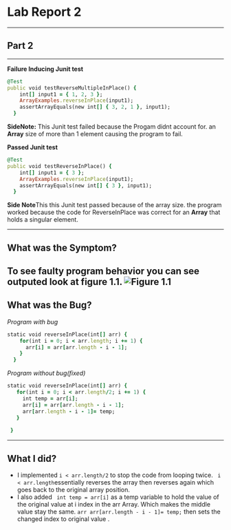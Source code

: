 # Lab Report 2 


---
## Part 2
---


**Failure Inducing Junit test**
```ruby
@Test
public void testReverseMultipleInPlace() {
    int[] input1 = { 1, 2, 3 };
    ArrayExamples.reverseInPlace(input1);
    assertArrayEquals(new int[] { 3, 2, 1 }, input1);
  }
```
**SideNote:** This Junit test failed because the Progam didnt account for. 
an **Array** size of more than 1 element causing the program to fail. 

**Passed Junit test**
```ruby
@Test
public void testReverseInPlace() {
    int[] input1 = { 3 };
    ArrayExamples.reverseInPlace(input1);
    assertArrayEquals(new int[] { 3 }, input1);
  }
```
**Side Note**This this Junit test passed because of the array size. 
the program worked because the code for ReverseInPlace was correct
for an **Array** that holds a singular element.

---
**What was the Symptom?** 
---

To see faulty program behavior you can see outputed look at figure 1.1. 
![Figure 1.1 ](<img width="699" alt="Screenshot 2023-04-20 at 4 33 45 PM" src="https://user-images.githubusercontent.com/125671517/234164381-a73c6a90-0c6a-4889-91a6-fde18129de32.png">
)
---
**What was the Bug?**
---

   *Program with bug*
```ruby
static void reverseInPlace(int[] arr) {
    for(int i = 0; i < arr.length; i += 1) {
      arr[i] = arr[arr.length - i - 1];
    }
  }
```
  *Program without bug(fixed)* 
 ```ruby
static void reverseInPlace(int[] arr) {
    for(int i = 0; i < arr.length/2; i += 1) {
      int temp = arr[i];
      arr[i] = arr[arr.length - i - 1];
      arr[arr.length - i - 1]= temp;
    }
    
  }
```
---
**What I did?**
---
* I implemented ```i < arr.length/2``` to stop the code from looping twice. 
 ``` i < arr.length```essentially reverses the array then reverses again which goes back to the original array position.
* I also added ``` int temp = arr[i]``` as a temp variable to hold the value of the original 
value at i index in the arr Array. Which makes the middle value stay the same. ``` arr arr[arr.length - i - 1]= temp; ``` then sets the changed index to original value .








